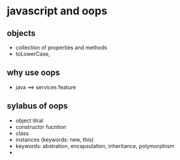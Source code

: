 # javascript and oops

## objects
- collection of properties and methods 
- toLowerCase,


## why use oops
- java ==> services feature 

## sylabus of oops
- object litral 
- constructor fucntion 
- class 
- instances (keywords: new, this)
- keywords: abstration, encapsulation, inheritance, polymorphism
- 